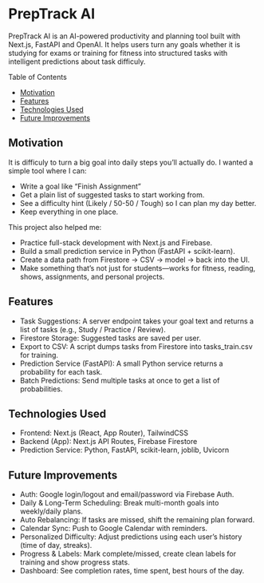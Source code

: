 # PrepTrack AI

PrepTrack AI is an AI-powered productivity and planning tool built with Next.js, FastAPI and OpenAI. It helps users turn any goals whether it is studying for exams or training for fitness into structured tasks with intelligent predictions about task difficuly. 

Table of Contents
- [Motivation](#motivation)
- [Features](#features)
- [Technologies Used](#technologies-used)
- [Future Improvements](#future-improvements)

## Motivation

It is difficuly to turn a big goal into daily steps you’ll actually do. I wanted a simple tool where I can:
- Write a goal like “Finish Assignment” 
- Get a plain list of suggested tasks to start working from.
- See a difficulty hint (Likely / 50-50 / Tough) so I can plan my day better.
- Keep everything in one place.

This project also helped me:
- Practice full-stack development with Next.js and Firebase.
- Build a small prediction service in Python (FastAPI + scikit-learn).
- Create a data path from Firestore → CSV → model → back into the UI.
- Make something that’s not just for students—works for fitness, reading, shows, assignments, and personal projects.

## Features

- Task Suggestions: A server endpoint takes your goal text and returns a list of tasks (e.g., Study / Practice / Review).
- Firestore Storage: Suggested tasks are saved per user.
- Export to CSV: A script dumps tasks from Firestore into tasks_train.csv for training.
- Prediction Service (FastAPI): A small Python service returns a probability for each task.
- Batch Predictions: Send multiple tasks at once to get a list of probabilities.

## Technologies Used 

- Frontend: Next.js (React, App Router), TailwindCSS
- Backend (App): Next.js API Routes, Firebase Firestore
- Prediction Service: Python, FastAPI, scikit-learn, joblib, Uvicorn

## Future Improvements

- Auth: Google login/logout and email/password via Firebase Auth.
- Daily & Long-Term Scheduling: Break multi-month goals into weekly/daily plans.
- Auto Rebalancing: If tasks are missed, shift the remaining plan forward.
- Calendar Sync: Push to Google Calendar with reminders.
- Personalized Difficulty: Adjust predictions using each user’s history (time of day, streaks).
- Progress & Labels: Mark complete/missed, create clean labels for training and show progress stats.
- Dashboard: See completion rates, time spent, best hours of the day.
